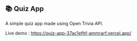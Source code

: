## 📚 Quiz App

A simple quiz app made using Open Trivia API.

Live demo : https://quiz-app-37ac1efhf-ammrarf.vercel.app/
